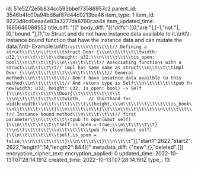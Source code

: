 id: 51e5272e5b834cc593bbef73586957c2
parent_id: 3546b4fc00a94bd6af87d44c0213be46
item_type: 1
item_id: 9223d8cd0eaa4e83a3277da8760caa4e
item_updated_time: 1665646088552
title_diff: "[]"
body_diff: "[{\"diffs\":[[0,\"are \"],[-1,\"not \"],[0,\"bound \"],[1,\"to Struct and do not have instance data available to it.\\\n\\t\\t- Instance bound function that have the instance data and can mutate the data.\\\n\\t- Example:\\\n\\t\\t```rust\\\n\\t\\t\\t// Defining a struct\\t\\\n\\t\\t\\tstruct Door {\\\n\\t\\t\\t\\twidth: u32,\\\n\\t\\t\\t\\theight: u32,\\\n\\t\\t\\t\\tis_open: bool\\\n\\t\\t\\t}\\\n\\\n\\t\\t\\t// Associating functions with a struct\\\n\\t\\t\\t// impl has same name as struct\\\n\\t\\t\\timpl Door {\\\n\\t\\t\\t\\t\\\n\\t\\t\\t\\t// General method\\\n\\t\\t\\t\\t// Don't have insatnce data availble to this method\\\n\\t\\t\\t\\t// And return type is Self\\\n\\t\\t\\t\\tpub fn new(width: u32, height: u32, is_open: bool) -> Self {\\\n\\t\\t\\t\\t\\tDoor{\\t\\t\\t\\t\\t\\t     \\\n\\t\\t\\t\\t\\t\\twidth,   // shorthand for width:width\\\n\\t\\t\\t\\t\\t\\theight,\\\n\\t\\t\\t\\t\\t\\tis_book\\\n\\t\\t\\t\\t\\t}\\\n\\t\\t\\t\\t}\\t\\\n\\t\\t\\t\\t\\\n\\t\\t\\t\\t// Instance bound method\\\n\\t\\t\\t\\t// first parameter\\\n\\t\\t\\t\\tpub fn open(&mut self) {\\\n\\t\\t\\t\\t\\tself.is_open = true;\\\n\\t\\t\\t\\t} \\\n\\t\\t\\t\\t\\\n\\t\\t\\t\\tpub fn close(&mut self){\\\n\\t\\t\\t\\t\\tself.is_open = false;\\\n\\t\\t\\t\\t}\\\n\\t\\t\\t}\\\n\\t\\t```\"]],\"start1\":2622,\"start2\":2622,\"length1\":14,\"length2\":844}]"
metadata_diff: {"new":{},"deleted":[]}
encryption_cipher_text: 
encryption_applied: 0
updated_time: 2022-10-13T07:28:14.191Z
created_time: 2022-10-13T07:28:14.191Z
type_: 13